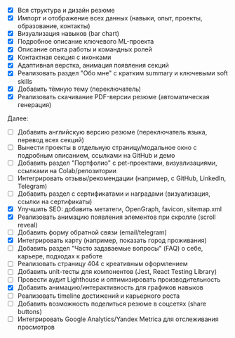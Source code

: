 - [x] Вся структура и дизайн резюме
- [x] Импорт и отображение всех данных (навыки, опыт, проекты, образование, контакты)
- [x] Визуализация навыков (bar chart)
- [x] Подробное описание ключевого ML-проекта
- [x] Описание опыта работы и командных ролей
- [x] Контактная секция с иконками
- [x] Адаптивная верстка, анимация появления секций
- [x] Реализовать раздел "Обо мне" с кратким summary и ключевыми soft skills
- [x] Добавить тёмную тему (переключатель)
- [x] Реализовать скачивание PDF-версии резюме (автоматическая генерация)

Далее:

- [ ] Добавить английскую версию резюме (переключатель языка, перевод всех секций)
- [ ] Вынести проекты в отдельную страницу/модальное окно с подробным описанием, ссылками на GitHub и демо
- [ ] Добавить раздел "Портфолио" с pet-проектами, визуализациями, ссылками на Colab/репозитории
- [ ] Интегрировать отзывы/рекомендации (например, с GitHub, LinkedIn, Telegram)
- [ ] Добавить раздел с сертификатами и наградами (визуализация, ссылки на сертификаты)
- [x] Улучшить SEO: добавить метатеги, OpenGraph, favicon, sitemap.xml
- [x] Реализовать анимацию появления элементов при скролле (scroll reveal)
- [ ] Добавить форму обратной связи (email/telegram)
- [x] Интегрировать карту (например, показать город проживания)
- [ ] Добавить раздел "Часто задаваемые вопросы" (FAQ) о себе, карьере, подходах к работе
- [ ] Реализовать страницу 404 с креативным оформлением
- [ ] Добавить unit-тесты для компонентов (Jest, React Testing Library)
- [ ] Провести аудит Lighthouse и оптимизировать производительность
- [x] Добавить анимацию/интерактивность для графиков навыков
- [ ] Реализовать timeline достижений и карьерного роста
- [ ] Добавить возможность поделиться резюме в соцсетях (share buttons)
- [ ] Интегрировать Google Analytics/Yandex Metrica для отслеживания просмотров
